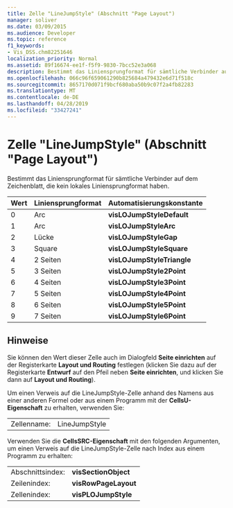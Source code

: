 ```yaml
---
title: Zelle "LineJumpStyle" (Abschnitt "Page Layout")
manager: soliver
ms.date: 03/09/2015
ms.audience: Developer
ms.topic: reference
f1_keywords:
- Vis_DSS.chm82251646
localization_priority: Normal
ms.assetid: 89f16674-ee1f-f5f9-9830-7bcc52e3a068
description: Bestimmt das Liniensprungformat für sämtliche Verbinder auf dem Zeichenblatt, die kein lokales Liniensprungformat haben.
ms.openlocfilehash: 066c96f659061290b825684a479432e6d71f518c
ms.sourcegitcommit: 8657170d071f9bcf680aba50b9c07f2a4fb82283
ms.translationtype: MT
ms.contentlocale: de-DE
ms.lasthandoff: 04/28/2019
ms.locfileid: "33427241"
---
```

# <a name="linejumpstyle-cell-page-layout-section"></a>Zelle "LineJumpStyle" (Abschnitt "Page Layout")

Bestimmt das Liniensprungformat für sämtliche Verbinder auf dem Zeichenblatt, die kein lokales Liniensprungformat haben.
  
|**Wert**|**Liniensprungformat**|**Automatisierungskonstante**|
|:-----|:-----|:-----|
|0  <br/> |Arc  <br/> |**visLOJumpStyleDefault** <br/> |
|1  <br/> |Arc  <br/> |**visLOJumpStyleArc** <br/> |
|2  <br/> |Lücke  <br/> |**visLOJumpStyleGap** <br/> |
|3  <br/> |Square  <br/> |**visLOJumpStyleSquare** <br/> |
|4   <br/> |2 Seiten  <br/> |**visLOJumpStyleTriangle** <br/> |
|5   <br/> |3 Seiten  <br/> |**visLOJumpStyle2Point** <br/> |
|6   <br/> |4 Seiten  <br/> |**visLOJumpStyle3Point** <br/> |
|7   <br/> |5 Seiten  <br/> |**visLOJumpStyle4Point** <br/> |
|8   <br/> |6 Seiten  <br/> |**visLOJumpStyle5Point** <br/> |
|9   <br/> |7 Seiten  <br/> |**visLOJumpStyle6Point** <br/> |
   
## <a name="remarks"></a>Hinweise

Sie können den Wert dieser Zelle auch im Dialogfeld **Seite einrichten** auf der Registerkarte **Layout und Routing** festlegen (klicken Sie dazu auf der Registerkarte **Entwurf** auf den Pfeil neben **Seite einrichten**, und klicken Sie dann auf **Layout und Routing**).
  
Um einen Verweis auf die LineJumpStyle-Zelle anhand des Namens aus einer anderen Formel oder aus einem Programm mit der **CellsU-Eigenschaft** zu erhalten, verwenden Sie: 
  
|||
|:-----|:-----|
|Zellenname:  <br/> |LineJumpStyle  <br/> |
   
Verwenden Sie die **CellsSRC-Eigenschaft** mit den folgenden Argumenten, um einen Verweis auf die LineJumpStyle-Zelle nach Index aus einem Programm zu erhalten: 
  
|||
|:-----|:-----|
|Abschnittsindex:  <br/> |**visSectionObject** <br/> |
|Zeilenindex:  <br/> |**visRowPageLayout** <br/> |
|Zellenindex:  <br/> |**visPLOJumpStyle** <br/> |
   

